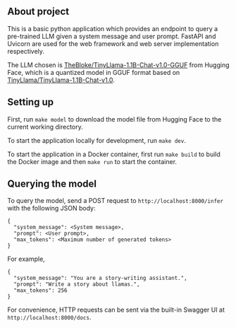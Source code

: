 ## About project
This is a basic python application which provides an endpoint to query a pre-trained LLM given a system message and user prompt. FastAPI and Uvicorn are used for the web framework and web server implementation respectively.

The LLM chosen is [TheBloke/TinyLlama-1.1B-Chat-v1.0-GGUF](https://huggingface.co/TheBloke/TinyLlama-1.1B-Chat-v1.0-GGUF) from Hugging Face, which is a quantized model in GGUF format based on [TinyLlama/TinyLlama-1.1B-Chat-v1.0](https://huggingface.co/TinyLlama/TinyLlama-1.1B-Chat-v1.0).

## Setting up
First, run `make model` to download the model file from Hugging Face to the current working directory.

To start the application locally for development, run `make dev`.

To start the application in a Docker container, first run `make build` to build the Docker image and then `make run` to start the container.

## Querying the model
To query the model, send a POST request to `http://localhost:8000/infer` with the following JSON body:
```
{
  "system_message": <System message>,
  "prompt": <User prompt>,
  "max_tokens": <Maximum number of generated tokens>
}
```
For example,
```
{
  "system_message": "You are a story-writing assistant.",
  "prompt": "Write a story about llamas.",
  "max_tokens": 256
}
```
For convenience, HTTP requests can be sent via the built-in Swagger UI at `http://localhost:8000/docs`.